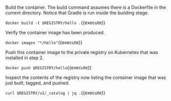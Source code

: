 Build the container. The build command assumes there is a Dockerfile in the current directory. Notice that Gradle is run inside the building stage.

`docker build -t $REGISTRY/hello .`{{execute}}

Verify the container image has been produced.

`docker images "*/hello"`{{execute}}

Push this container image to the private registry on Kubernetes that was installed in step 2.

`docker push $REGISTRY/hello`{{execute}}

Inspect the contents of the registry now listing the container image that was just built, tagged, and pushed.

`curl $REGISTRY/v2/_catalog | jq .`{{execute}}
